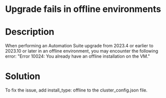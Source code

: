 ﻿# Upgrade fails in offline environments

# Description

When performing an Automation Suite upgrade from 2023.4 or earlier to 2023.10 or later in an offline environment, you may encounter the following error: "Error 10024: You already have an offline installation on the VM."

# Solution

To fix the issue, add install_type: offline to the cluster_config.json file.
